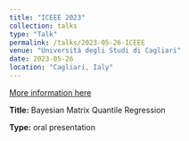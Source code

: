 ```yaml
---
title: "ICEEE 2023"
collection: talks
type: "Talk"
permalink: /talks/2023-05-26-ICEEE
venue: "Università degli Studi di Cagliari"
date: 2023-05-26
location: "Cagliari, Ialy"
---
```


[More information here](https://www.side-iea.it/events/conferences/iceee-2023)


**Title:** Bayesian Matrix Quantile Regression

<!-- **Co-authors:** Maria F. Pintado, Luca Rossinib, Alex Shestopaloff -->

**Type:** oral presentation